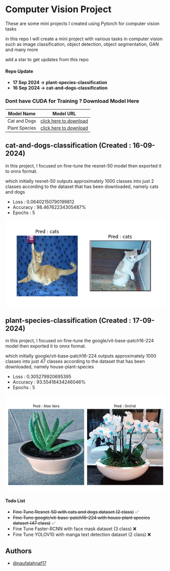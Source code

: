 # Computer Vision Project

These are some mini projects I created using Pytorch for computer vision tasks

in this repo I will create a mini project with various tasks in computer vision such as image classification, object detection, object segmentation, GAN and many more

add a star to get updates from this repo

#### Repo Update
- **17 Sep 2024 -> plant-species-classification**
- **16 Sep 2024 -> cat-and-dogs-classification**

### Dont have CUDA for Training ? Download Model Here

| Model Name         | Model URL                                                                |
| ----------------- | ------------------------------------------------------------------ |
| Cat and Dogs | [click here to download](https://drive.google.com/file/d/1Tfh30c0BShuSTTpvgeCYBHK2aZdkhjV0/view?usp=drive_link) |
| Plant Species | [click here to download](https://drive.google.com/file/d/1OYLj2TIK2oTglLJMRt2t7BW2tGLM6178/view?usp=drive_link) |

## cat-and-dogs-classification (Created : 16-09-2024)

in this project, I focused on fine-tune the resnet-50 model then exported it to onnx format.

which initially resnet-50 outputs approximately 1000 classes into just 2 classes according to the dataset that has been downloaded, namely cats and dogs

- Loss : 0.06402150790199812
- Accuracy : 98.46762234305487%
- Epochs : 5

![Pred_3](cat-and-dogs-classification/screenshot/save_3.PNG)

## plant-species-classification (Created : 17-09-2024)

in this project, I focused on fine-tune the google/vit-base-patch16-224 model then exported it to onnx format.

which initially google/vit-base-patch16-224 outputs approximately 1000 classes into just 47 classes according to the dataset that has been downloaded, namely house-plant-species

- Loss : 0.305279920695395
- Accuracy : 93.55418434246046%
- Epochs : 5

![Pred_1](plant-species-classification/screenshot/save_1.JPG)

#### Todo List 
- ~~Fine Tune Resnet-50 with cats and dogs dataset (2 class)~~ :white_check_mark:
- ~~Fine Tune google/vit-base-patch16-224 with house plant species dataset (47 class)~~ :white_check_mark:
- Fine Tune Faster-RCNN with face mask dataset (3 class) :x:
- Fine Tune YOLOV10 with manga text detection dataset (2 class) :x:


## Authors

- [@naufalahnaf17](https://www.github.com/naufalahnaf17)
